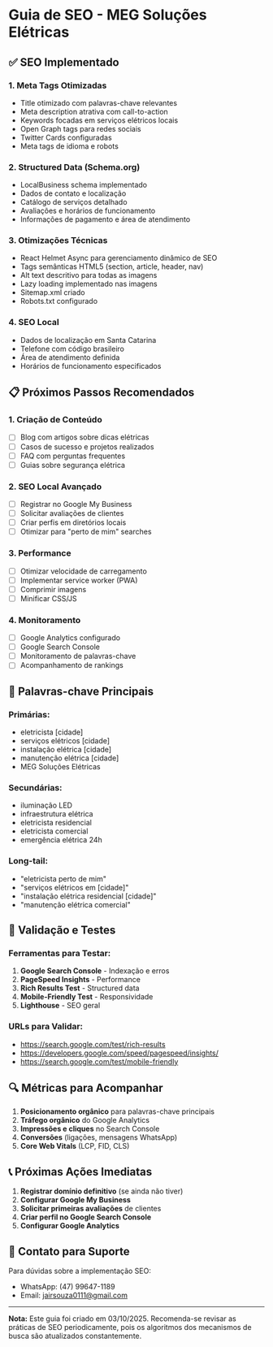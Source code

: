 # Guia de SEO - MEG Soluções Elétricas

## ✅ SEO Implementado

### 1. Meta Tags Otimizadas
- Title otimizado com palavras-chave relevantes
- Meta description atrativa com call-to-action
- Keywords focadas em serviços elétricos locais
- Open Graph tags para redes sociais
- Twitter Cards configuradas
- Meta tags de idioma e robots

### 2. Structured Data (Schema.org)
- LocalBusiness schema implementado
- Dados de contato e localização
- Catálogo de serviços detalhado
- Avaliações e horários de funcionamento
- Informações de pagamento e área de atendimento

### 3. Otimizações Técnicas
- React Helmet Async para gerenciamento dinâmico de SEO
- Tags semânticas HTML5 (section, article, header, nav)
- Alt text descritivo para todas as imagens
- Lazy loading implementado nas imagens
- Sitemap.xml criado
- Robots.txt configurado

### 4. SEO Local
- Dados de localização em Santa Catarina
- Telefone com código brasileiro
- Área de atendimento definida
- Horários de funcionamento especificados

## 📋 Próximos Passos Recomendados

### 1. Criação de Conteúdo
- [ ] Blog com artigos sobre dicas elétricas
- [ ] Casos de sucesso e projetos realizados
- [ ] FAQ com perguntas frequentes
- [ ] Guias sobre segurança elétrica

### 2. SEO Local Avançado
- [ ] Registrar no Google My Business
- [ ] Solicitar avaliações de clientes
- [ ] Criar perfis em diretórios locais
- [ ] Otimizar para "perto de mim" searches

### 3. Performance
- [ ] Otimizar velocidade de carregamento
- [ ] Implementar service worker (PWA)
- [ ] Comprimir imagens
- [ ] Minificar CSS/JS

### 4. Monitoramento
- [ ] Google Analytics configurado
- [ ] Google Search Console
- [ ] Monitoramento de palavras-chave
- [ ] Acompanhamento de rankings

## 🎯 Palavras-chave Principais

### Primárias:
- eletricista [cidade]
- serviços elétricos [cidade]
- instalação elétrica [cidade]
- manutenção elétrica [cidade]
- MEG Soluções Elétricas

### Secundárias:
- iluminação LED
- infraestrutura elétrica
- eletricista residencial
- eletricista comercial
- emergência elétrica 24h

### Long-tail:
- "eletricista perto de mim"
- "serviços elétricos em [cidade]"
- "instalação elétrica residencial [cidade]"
- "manutenção elétrica comercial"

## 📱 Validação e Testes

### Ferramentas para Testar:
1. **Google Search Console** - Indexação e erros
2. **PageSpeed Insights** - Performance
3. **Rich Results Test** - Structured data
4. **Mobile-Friendly Test** - Responsividade
5. **Lighthouse** - SEO geral

### URLs para Validar:
- https://search.google.com/test/rich-results
- https://developers.google.com/speed/pagespeed/insights/
- https://search.google.com/test/mobile-friendly

## 🔍 Métricas para Acompanhar

1. **Posicionamento orgânico** para palavras-chave principais
2. **Tráfego orgânico** do Google Analytics
3. **Impressões e cliques** no Search Console
4. **Conversões** (ligações, mensagens WhatsApp)
5. **Core Web Vitals** (LCP, FID, CLS)

## 📞 Próximas Ações Imediatas

1. **Registrar domínio definitivo** (se ainda não tiver)
2. **Configurar Google My Business**
3. **Solicitar primeiras avaliações** de clientes
4. **Criar perfil no Google Search Console**
5. **Configurar Google Analytics**

## 📧 Contato para Suporte

Para dúvidas sobre a implementação SEO:
- WhatsApp: (47) 99647-1189
- Email: jairsouza0111@gmail.com

---

**Nota:** Este guia foi criado em 03/10/2025. Recomenda-se revisar as práticas de SEO periodicamente, pois os algoritmos dos mecanismos de busca são atualizados constantemente.